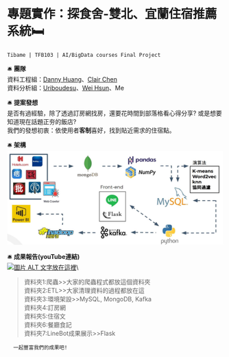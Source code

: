 # 專題實作：探食舍-雙北、宜蘭住宿推薦系統🛏️
    Tibame | TFB103 | AI/BigData courses Final Project
🛎️ **團隊** \
資料工程組：[Danny Huang](https://github.com/Danny0515)、[Clair Chen](https://github.com/inarutosai7) \
資料分析組：[Uriboudesu](https://github.com/7050KoRinKo)、[Wei Hsun](https://github.com/KiddChang)、Me

🛎️ **提案發想** \
是否有過經驗，除了透過訂房網找房，還要花時間到部落格看心得分享? 或是想要知道現在話題正夯的飯店? \
我們的發想初衷：依使用者**客制**喜好，找到貼近需求的住宿點。

🛎️ **架構**
![架構](https://github.com/newgirlcarol/TFB103G1_finalProject/blob/main/%E6%B5%81%E7%A8%8B.JPG "Pipeline")

🛎️ **成果報告(youTube連結)** \
[![圖片 ALT 文字放在這裡](http://img.youtube.com/vi/HGbugynby4s/0.jpg)](http://www.youtube.com/watch?v=HGbugynby4s)\
> 資料夾1:爬蟲>>大家的爬蟲程式都放這個資料夾\
> 資料夾2:ETL>>大家清理資料的過程都放在這\
> 資料夾3:環境架設>>MySQL, MongoDB, Kafka\
> 資料夾4:訂房網\
> 資料夾5:住宿文\
> 資料夾6:餐廳食記\
> 資料夾7:LineBot成果展示>>Flask

      一起豐富我們的成果吧!
